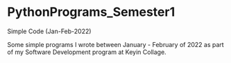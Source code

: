 # PythonPrograms_Semester1
Simple Code (Jan-Feb-2022)

Some simple programs I wrote between January - February of 2022 as part of my Software Development program at Keyin Collage.
